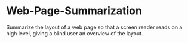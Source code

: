 # Web-Page-Summarization
Summarize the layout of a web page so that a screen reader reads on a high level, giving a blind user an overview of the layout.
